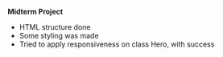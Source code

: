 **Midterm Project**

- HTML structure done
- Some styling was made
- Tried to apply responsiveness on class Hero, with success
